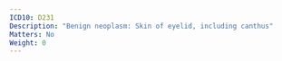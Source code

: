 ```yaml
---
ICD10: D231
Description: "Benign neoplasm: Skin of eyelid, including canthus"
Matters: No
Weight: 0
---
```

